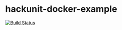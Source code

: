 # hackunit-docker-example

[![Build Status](https://travis-ci.org/hhpack/hackunit-docker-example.svg?branch=master)](https://travis-ci.org/hhpack/hackunit-docker-example)
